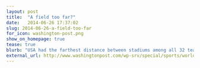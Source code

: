 ```yaml
---
layout: post
title:  "A field too far?"
date:   2014-06-26 17:37:02
slug: 2014-06-26-a-field-too-far
for_icon: washington-post.png
show_on_homepage: true
tease: true
blurb: "USA had the farthest distance between stadiums among all 32 teams, with 3,474 miles between locations of its first three games."
external_url: http://www.washingtonpost.com/wp-srv/special/sports/world-cup-2014/distance-traveled/
---
```


